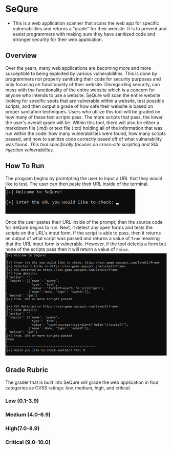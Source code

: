 # SeQure

+ This is a web application scanner that scans the web app for specific vulnerabilities and returns a "grade" for their website. It is to prevent and assist programmers with making sure they have sanitized code and stronger security for their web application.

## Overview

Over the years, many web applications are becoming more and more susceptible to being exploited by various vulnerabilities. This is done by programmers not properly sanitizing their code for security purposes and only focusing on funcitonality of their website. Disregarding security, can mess with the functionality of the entire website which is a concern for anyone who intends to use a website. SeQure will scan the entire website looking for specific spots that are vulnerable within a website, test possible scripts, and then output a grade of how safe their website is based on proper sanitation techniques.
Users who utilize this tool will be graded on how many of these test scripts pass. The more scripts that pass, the lower the user's overall grade will be. Within this tool, there will also be either a markdown file (.md) or text file (.txt) holding all of the information that was run within the code: how many vulnerabilities were found, how many scripts passed, and how to sanitize code correctly based off of what vulnerability was found. *This tool specifically focuses on cross-site scripting and SQL injection vulnerabilites.*

## How To Run

The program begins by promtpting the user to input a URL that they would like to test. The user can then paste their URL inside of the terminal.
![Beginning Prompt](img/bg_prompt.png)

Once the user pastes their URL inside of the prompt, then the source code for SeQure begins to run. Next, it detect any open forms and tests the scripts on the URL's input form. If the script is able to pass, then it returns an output of what script was passed and returns a value of `True` meaning that the URL input form is vulnerable. However, if the tool detects a form but none of the scripts pass then it will return a value of `False`.
![Example URL](img/ex_prompt.png)

## Grade Rubric

The grader that is built into SeQure will grade the web application in four categories as CVSS ratings: low, medium, high, and critical.

### Low (0.1-3.9)

### Medium (4.0-6.9)

### High(7.0-8.9)

### Critical (9.0-10.0)
